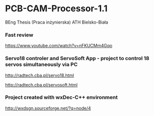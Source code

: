 # PCB-CAM-Processor-1.1
BEng Thesis (Praca inżynierska) ATH Bielsko-Biała

### Fast review
https://www.youtube.com/watch?v=nFKUCMm4Gqo

### Servo18 controler and ServoSoft App - project to control 18 servos simultaneously via PC
http://radtech.cba.pl/servo18.html

http://radtech.cba.pl/servosoft.html

### Project created with wxDec-C++ environment
http://wxdsgn.sourceforge.net/?q=node/4
